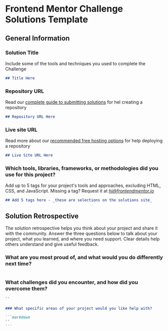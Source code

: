 # Frontend Mentor Challenge Solutions Template

## General Information

### Solution Title

Include some of the tools and techniques you used to complete the Challenge

```markdown
## Title Here
```

### Repository URL

Read our [complete guide to submitting solutions](https://medium.com/frontend-mentor/a-complete-guide-to-submitting-solutions-on-frontend-mentor-ac6384162248) for hel creating a repository

```markdown
## Repository URL Here
```

### Live site URL

Read more about our [recommended free hosting options](https://medium.com/frontend-mentor/frontend-mentor-trusted-hosting-providers-bf000dfebe) for help deploying a repository

```markdown
## Live Site URL Here
```

### Which tools, libraries, frameworks, or methodologies did you use for this project?

Add up to 5 tags for your project's tools and approaches, excluding HTML, CSS, and JavaScript. Missing a tag? Request it at <u>[_hi@frontendmentor.io_](mailto:hi@frontendmentor.io)</u>

```markdown
## Add 5 tags here - _these are selections on the solutions site_
```

## Solution Retrospective

The solution retrospective helps you think about your project and share it with the community. Answer the three questions below to talk about your project, what you learned, and where you need support. Clear details help others understand and give useful feedback.

### What are you most proud of, and what would you do differently next time?

```markdown

```

### What challenges did you encounter, and how did you overcome them?

````markdown
``

### What specific areas of your project would you like help with?

```markdown
``
```
